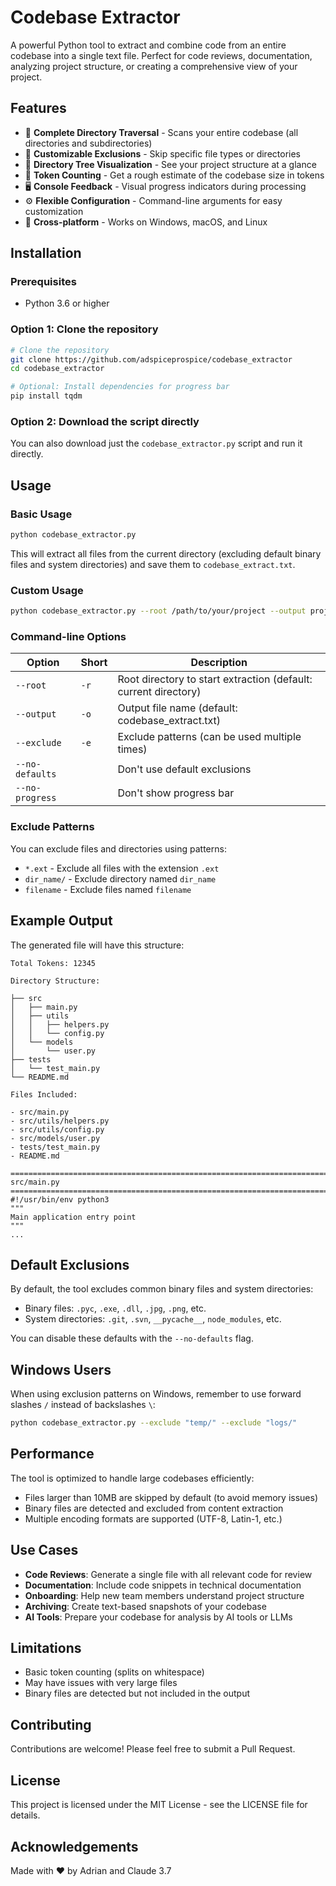 # Codebase Extractor

A powerful Python tool to extract and combine code from an entire codebase into a single text file. Perfect for code reviews, documentation, analyzing project structure, or creating a comprehensive view of your project.

## Features

- 📂 **Complete Directory Traversal** - Scans your entire codebase (all directories and subdirectories)
- 🚫 **Customizable Exclusions** - Skip specific file types or directories
- 🌳 **Directory Tree Visualization** - See your project structure at a glance
- 📝 **Token Counting** - Get a rough estimate of the codebase size in tokens
- 🖥️ **Console Feedback** - Visual progress indicators during processing
- ⚙️ **Flexible Configuration** - Command-line arguments for easy customization
- 🔄 **Cross-platform** - Works on Windows, macOS, and Linux

## Installation

### Prerequisites

- Python 3.6 or higher

### Option 1: Clone the repository

```bash
# Clone the repository
git clone https://github.com/adspiceprospice/codebase_extractor
cd codebase_extractor

# Optional: Install dependencies for progress bar
pip install tqdm
```

### Option 2: Download the script directly

You can also download just the `codebase_extractor.py` script and run it directly.

## Usage

### Basic Usage

```bash
python codebase_extractor.py
```

This will extract all files from the current directory (excluding default binary files and system directories) and save them to `codebase_extract.txt`.

### Custom Usage

```bash
python codebase_extractor.py --root /path/to/your/project --output project_extract.txt --exclude "*.log" --exclude "temp/"
```

### Command-line Options

| Option | Short | Description |
|--------|-------|-------------|
| `--root` | `-r` | Root directory to start extraction (default: current directory) |
| `--output` | `-o` | Output file name (default: codebase_extract.txt) |
| `--exclude` | `-e` | Exclude patterns (can be used multiple times) |
| `--no-defaults` | | Don't use default exclusions |
| `--no-progress` | | Don't show progress bar |

### Exclude Patterns

You can exclude files and directories using patterns:

- `*.ext` - Exclude all files with the extension `.ext`
- `dir_name/` - Exclude directory named `dir_name`
- `filename` - Exclude files named `filename`

## Example Output

The generated file will have this structure:

```
Total Tokens: 12345

Directory Structure:

├── src
│   ├── main.py
│   ├── utils
│   │   ├── helpers.py
│   │   └── config.py
│   └── models
│       └── user.py
├── tests
│   └── test_main.py
└── README.md

Files Included:

- src/main.py
- src/utils/helpers.py
- src/utils/config.py
- src/models/user.py
- tests/test_main.py
- README.md

================================================================================
src/main.py
================================================================================
#!/usr/bin/env python3
"""
Main application entry point
"""
...
```

## Default Exclusions

By default, the tool excludes common binary files and system directories:

- Binary files: `.pyc`, `.exe`, `.dll`, `.jpg`, `.png`, etc.
- System directories: `.git`, `.svn`, `__pycache__`, `node_modules`, etc.

You can disable these defaults with the `--no-defaults` flag.

## Windows Users

When using exclusion patterns on Windows, remember to use forward slashes `/` instead of backslashes `\`:

```bash
python codebase_extractor.py --exclude "temp/" --exclude "logs/"
```

## Performance

The tool is optimized to handle large codebases efficiently:

- Files larger than 10MB are skipped by default (to avoid memory issues)
- Binary files are detected and excluded from content extraction
- Multiple encoding formats are supported (UTF-8, Latin-1, etc.)

## Use Cases

- **Code Reviews**: Generate a single file with all relevant code for review
- **Documentation**: Include code snippets in technical documentation
- **Onboarding**: Help new team members understand project structure
- **Archiving**: Create text-based snapshots of your codebase
- **AI Tools**: Prepare your codebase for analysis by AI tools or LLMs

## Limitations

- Basic token counting (splits on whitespace)
- May have issues with very large files
- Binary files are detected but not included in the output

## Contributing

Contributions are welcome! Please feel free to submit a Pull Request.

## License

This project is licensed under the MIT License - see the LICENSE file for details.

## Acknowledgements

Made with ❤️ by Adrian and Claude 3.7